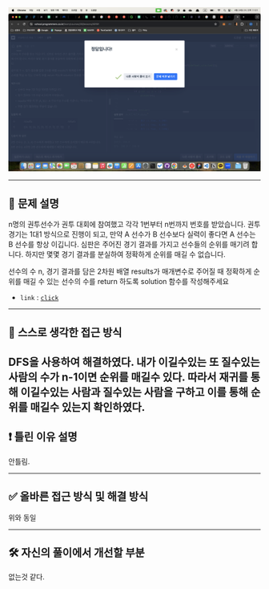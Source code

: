 ![alt text](image.png)




---

## 🔖 문제 설명

n명의 권투선수가 권투 대회에 참여했고 각각 1번부터 n번까지 번호를 받았습니다. 권투 경기는 1대1 방식으로 진행이 되고, 만약 A 선수가 B 선수보다 실력이 좋다면 A 선수는 B 선수를 항상 이깁니다. 심판은 주어진 경기 결과를 가지고 선수들의 순위를 매기려 합니다. 하지만 몇몇 경기 결과를 분실하여 정확하게 순위를 매길 수 없습니다.

선수의 수 n, 경기 결과를 담은 2차원 배열 results가 매개변수로 주어질 때 정확하게 순위를 매길 수 있는 선수의 수를 return 하도록 solution 함수를 작성해주세요

- `link` : [`click`](https://school.programmers.co.kr/learn/courses/30/lessons/49191)

---

## 🍳 스스로 생각한 접근 방식

DFS을 사용하여 해결하였다. 내가 이길수있는 또 질수있는 사람의 수가 n-1이면 순위를 매길수 있다.
따라서 재귀를 통해 이길수있는 사람과 질수있는 사람을 구하고 이를 통해 순위를 매길수 있는지 확인하였다.
---


## ❗ 틀린 이유 설명

안틀림.

---


## ✅ 올바른 접근 방식 및 해결 방식

위와 동일

---

## 🛠 자신의 풀이에서 개선할 부분

없는것 같다. 
